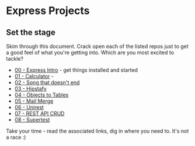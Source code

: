 # Express Projects

## Set the stage

Skim through this document. Crack open each of the listed repos just to get a good feel of what you're getting into. Which are you most excited to tackle?

- [00 - Express Intro](00-express-intro/README.md) - get things installed and started
- [01 - Calculator](01-calculator/README.md) -
- [02 - Song that doesn't end](02-song-that-doesnt-end/README.md)
- [03 - Hipstafy](03-hipstafy/README.md)
- [04 - Objects to Tables](04-objects-to-tables/README.md)
- [05 - Mail Merge](05-mail-merge/README.md)
- [06 - Unirest](06-unirest/README.md)
- [07 - REST API CRUD](07-rest-api-crud/README.md)
- [08 - Supertest](08-supertest/README.md)

Take your time - read the associated links, dig in where you need to.  It's not a race :)
